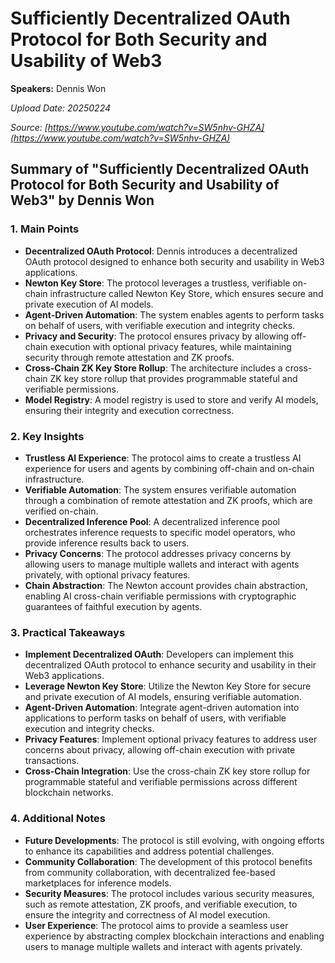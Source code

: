 # Sufficiently Decentralized OAuth Protocol for Both Security and Usability of Web3

**Speakers:** Dennis Won


*Upload Date: 20250224*

*Source: [https://www.youtube.com/watch?v=SW5nhv-GHZA](https://www.youtube.com/watch?v=SW5nhv-GHZA)*

## Summary of "Sufficiently Decentralized OAuth Protocol for Both Security and Usability of Web3" by Dennis Won

### 1. Main Points
- **Decentralized OAuth Protocol**: Dennis introduces a decentralized OAuth protocol designed to enhance both security and usability in Web3 applications.
- **Newton Key Store**: The protocol leverages a trustless, verifiable on-chain infrastructure called Newton Key Store, which ensures secure and private execution of AI models.
- **Agent-Driven Automation**: The system enables agents to perform tasks on behalf of users, with verifiable execution and integrity checks.
- **Privacy and Security**: The protocol ensures privacy by allowing off-chain execution with optional privacy features, while maintaining security through remote attestation and ZK proofs.
- **Cross-Chain ZK Key Store Rollup**: The architecture includes a cross-chain ZK key store rollup that provides programmable stateful and verifiable permissions.
- **Model Registry**: A model registry is used to store and verify AI models, ensuring their integrity and execution correctness.

### 2. Key Insights
- **Trustless AI Experience**: The protocol aims to create a trustless AI experience for users and agents by combining off-chain and on-chain infrastructure.
- **Verifiable Automation**: The system ensures verifiable automation through a combination of remote attestation and ZK proofs, which are verified on-chain.
- **Decentralized Inference Pool**: A decentralized inference pool orchestrates inference requests to specific model operators, who provide inference results back to users.
- **Privacy Concerns**: The protocol addresses privacy concerns by allowing users to manage multiple wallets and interact with agents privately, with optional privacy features.
- **Chain Abstraction**: The Newton account provides chain abstraction, enabling AI cross-chain verifiable permissions with cryptographic guarantees of faithful execution by agents.

### 3. Practical Takeaways
- **Implement Decentralized OAuth**: Developers can implement this decentralized OAuth protocol to enhance security and usability in their Web3 applications.
- **Leverage Newton Key Store**: Utilize the Newton Key Store for secure and private execution of AI models, ensuring verifiable automation.
- **Agent-Driven Automation**: Integrate agent-driven automation into applications to perform tasks on behalf of users, with verifiable execution and integrity checks.
- **Privacy Features**: Implement optional privacy features to address user concerns about privacy, allowing off-chain execution with private transactions.
- **Cross-Chain Integration**: Use the cross-chain ZK key store rollup for programmable stateful and verifiable permissions across different blockchain networks.

### 4. Additional Notes
- **Future Developments**: The protocol is still evolving, with ongoing efforts to enhance its capabilities and address potential challenges.
- **Community Collaboration**: The development of this protocol benefits from community collaboration, with decentralized fee-based marketplaces for inference models.
- **Security Measures**: The protocol includes various security measures, such as remote attestation, ZK proofs, and verifiable execution, to ensure the integrity and correctness of AI model execution.
- **User Experience**: The protocol aims to provide a seamless user experience by abstracting complex blockchain interactions and enabling users to manage multiple wallets and interact with agents privately.